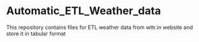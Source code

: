 # Automatic_ETL_Weather_data
This repository contains files for ETL weather data from wttr.in website and store it in tabular format 
